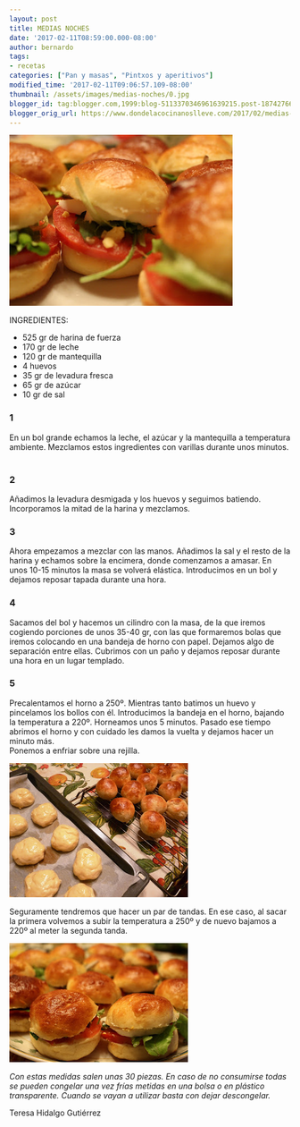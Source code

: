 ```yaml
---
layout: post
title: MEDIAS NOCHES
date: '2017-02-11T08:59:00.000-08:00'
author: bernardo
tags:
- recetas
categories: ["Pan y masas", "Pintxos y aperitivos"]
modified_time: '2017-02-11T09:06:57.109-08:00'
thumbnail: /assets/images/medias-noches/0.jpg
blogger_id: tag:blogger.com,1999:blog-5113370346961639215.post-1874276699941927925
blogger_orig_url: https://www.dondelacocinanoslleve.com/2017/02/medias-noches.html
---
```


![](/assets/images/medias-noches/0.jpg)

  
INGREDIENTES:  

* 525 gr de harina de fuerza
* 170 gr de leche
* 120 gr de mantequilla
* 4 huevos
* 35 gr de levadura fresca
* 65 gr de azúcar
* 10 gr de sal  

### 1

En un bol grande echamos la leche, el azúcar y la mantequilla a temperatura ambiente. Mezclamos estos ingredientes con varillas durante unos minutos.    

### 2

Añadimos la levadura desmigada y los huevos y seguimos batiendo. Incorporamos la mitad de la harina y mezclamos.  

### 3

Ahora empezamos a mezclar con las manos. Añadimos la sal y el resto de la harina y echamos sobre la encimera, donde comenzamos a amasar. En unos 10-15 minutos la masa se volverá elástica. Introducimos en un bol y dejamos reposar tapada durante una hora.    

### 4

Sacamos del bol y hacemos un cilindro con la masa, de la que iremos cogiendo porciones de unos 35-40 gr, con las que formaremos bolas que iremos colocando en una bandeja de horno con papel. Dejamos algo de separación entre ellas. Cubrimos con un paño y dejamos reposar durante una hora en un lugar templado.  

### 5

Precalentamos el horno a 250º. Mientras tanto batimos un huevo y pincelamos los bollos con él. Introducimos la bandeja en el horno, bajando la temperatura a 220º. Horneamos unos 5 minutos. Pasado ese tiempo abrimos el horno y con cuidado les damos la vuelta y dejamos hacer un minuto más.  
Ponemos a enfriar sobre una rejilla.  

![](/assets/images/medias-noches/1.jpg)

  
Seguramente tendremos que hacer un par de tandas. En ese caso, al sacar la primera volvemos a subir la temperatura a 250º y de nuevo bajamos a 220º al meter la segunda tanda.  

![](/assets/images/medias-noches/2.jpg)

  
_Con estas medidas salen unas 30 piezas. En caso de no consumirse todas se pueden congelar una vez frías metidas en una bolsa o en plástico transparente. Cuando se vayan a utilizar basta con dejar descongelar._  

Teresa Hidalgo Gutiérrez
